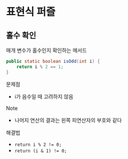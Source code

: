 # 표현식 퍼즐 #
## 홀수 확인
매개 변수가 홀수인지 확인하는 메서드
```java
public static boolean isOdd(int i) {
    return i % 2 == 1;
}
```
문제점
* i가 음수일 때 고려하지 않음

Note
* 나머지 연산의 결과는 왼쪽 피연산자의 부호와 같다

해결법
* `return i % 2 != 0;`
* `return (i & 1) != 0;`
